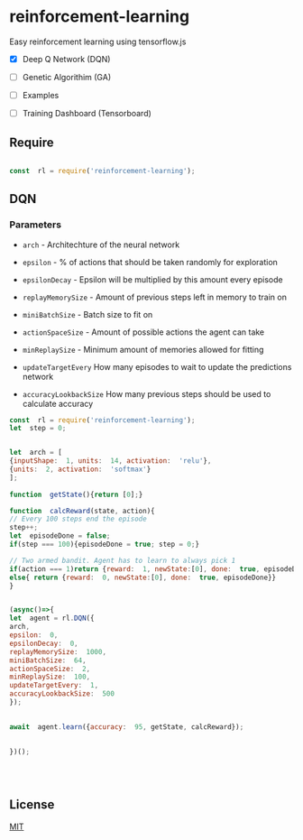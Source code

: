 
# reinforcement-learning

  

Easy reinforcement learning using tensorflow.js

  
  

*  [X] Deep Q Network (DQN)

* [ ] Genetic Algorithim (GA)

* [ ] Examples

* [ ] Training Dashboard (Tensorboard)

  

## Require

  

```javascript

const  rl = require('reinforcement-learning');

```

  
  


  

## DQN

  

### Parameters

 - ``arch`` - Architechture of the neural network

	

 - ``epsilon``	- % of actions that should be taken randomly for exploration  

 - ``epsilonDecay`` - Epsilon will be multiplied by this amount every episode

- ``replayMemorySize`` - Amount of previous steps left in memory to train on 

- ``miniBatchSize`` - Batch size to fit on 

- ``actionSpaceSize`` - Amount of possible actions the agent can take 

- ``minReplaySize`` - Minimum amount of memories allowed for fitting 

- ``updateTargetEvery``  How many episodes to wait to update the predictions network

- ``accuracyLookbackSize`` How many previous steps should be used to calculate accuracy

  

```javascript
const  rl = require('reinforcement-learning');
let  step = 0;


let  arch = [
{inputShape:  1, units:  14, activation:  'relu'},
{units:  2, activation:  'softmax'}
];
  
function  getState(){return [0];}

function  calcReward(state, action){
// Every 100 steps end the episode
step++;
let  episodeDone = false;
if(step === 100){episodeDone = true; step = 0;}

// Two armed bandit. Agent has to learn to always pick 1
if(action === 1)return {reward:  1, newState:[0], done:  true, episodeDone};
else{ return {reward:  0, newState:[0], done:  true, episodeDone}}
}


(async()=>{
let  agent = rl.DQN({
arch,
epsilon:  0,
epsilonDecay:  0,
replayMemorySize:  1000,
miniBatchSize:  64,
actionSpaceSize:  2,
minReplaySize:  100,
updateTargetEvery:  1,
accuracyLookbackSize:  500
});

  
await  agent.learn({accuracy:  95, getState, calcReward});

  
})();
  
  
  

```

  

  
  

## License

[MIT](https://choosealicense.com/licenses/mit/)